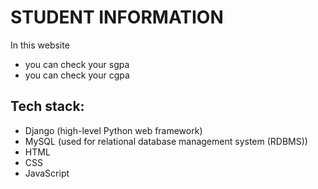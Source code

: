 # STUDENT INFORMATION

In this website
* you can check your sgpa
* you can check your cgpa

## Tech stack:
* Django (high-level Python web framework)
* MySQL (used for relational database management system (RDBMS))
* HTML
* CSS
* JavaScript